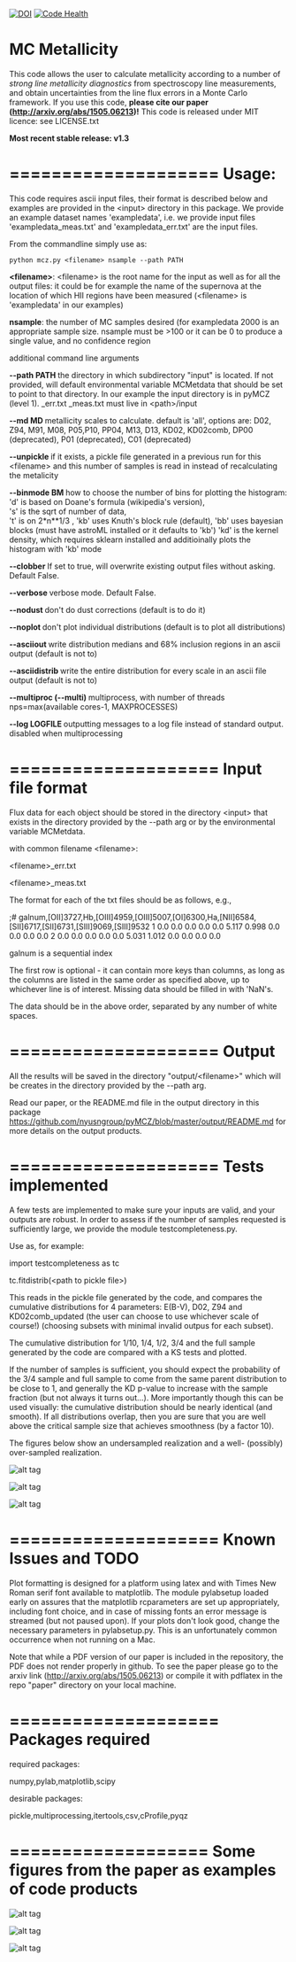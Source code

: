 [![DOI](https://zenodo.org/badge/doi/10.5281/zenodo.17880.svg)](http://dx.doi.org/10.5281/zenodo.17880) [![Code Health](https://landscape.io/github/fedhere/pyMCZ/master/landscape.svg?style=flat)](https://landscape.io/github/fedhere/pyMCZ/master)

MC Metallicity
====================

This code allows the user to calculate metallicity according to a number of <i> strong line metallicity diagnostics </i> from spectroscopy line measurements, and obtain uncertainties from the line flux errors in a Monte Carlo framework. If you use this code, <b> please cite our paper (http://arxiv.org/abs/1505.06213)!</b>
This code is released under MIT licence: see LICENSE.txt

<b>Most recent stable release: v1.3</b>

====================
Usage:
====================
This code requires ascii input files, their format is described below and examples are provided in the \<input\> directory in this package. We provide an example dataset names 'exampledata', i.e. we provide input files 'exampledata_meas.txt' and 'exampledata_err.txt' are the input files. 

From the commandline simply use as:
```
python mcz.py <filename> nsample --path PATH 
```
<b>\<filename\></b>: \<filename\> is the root name for the input as well as for all the output files: it could be for example the name of the supernova at the location of which HII regions have been measured (\<filename\> is 'exampledata' in our examples)

<b>nsample</b>: the number of MC samples desired (for exampledata 2000 is an appropriate sample size. 
                       nsample must be >100 or it can be 0 to produce a single value, and no confidence region 

additional command line arguments

 <b> --path PATH  </b>         the directory in which subdirectory "input" is located. If not provided, will default
                        environmental variable MCMetdata that should be set to point to that directory. 
                        In our example the input directory is in pyMCZ (level 1).
                        _err.txt _meas.txt must live in \<path\>/input
                        
 <b> --md MD      </b>         metallicity scales to calculate. default is 'all',
                        options are: D02, Z94, M91, M08, P05,P10, PP04, M13, D13, KD02,
                        KD02comb, DP00 (deprecated), P01 (deprecated), C01 (deprecated)
                        
<b>  --unpickle    </b>        if it exists, a pickle file generated in a previous run for this \<filename\> and this 
                        number of samples is read in instead of recalculating the metalicity

<b>  --binmode  BM  </b>         how to choose the number of bins for plotting the histogram:
                            'd' is based on Doane's formula (wikipedia's version),  
                            's' is the sqrt of number of data,        
                            't' is on 2*n**1/3 , 
                            'kb' uses Knuth's block rule (default), 
                            'bb' uses bayesian blocks (must have astroML installed or it defaults to 'kb')
                            'kd' is the kernel density, which requires sklearn installed and additioinally plots the                             histogram with 'kb' mode

<b>  --clobber   </b>          If set to true, will overwrite existing output files without asking. Default False.

<b>  --verbose   </b>          verbose mode. Default False.

<b>  --nodust    </b>          don't do dust corrections (default is to do it)

<b>  --noplot    </b>          don't plot individual distributions (default is to
                        plot all distributions)

<b>  --asciiout   </b>         write distribution medians and 68% inclusion regions in an ascii output (default is not
                        to)
                        
<b>  --asciidistrib  </b>       write the entire distribution for every scale in an ascii file output (default is not to)
                        
                        
<b>  --multiproc (--multi)  </b>         multiprocess, with number of threads nps=max(available cores-1, MAXPROCESSES)

<b>  --log LOGFILE  </b>       outputting messages to a log file instead of standard output. disabled when multiprocessing


====================
Input file format
====================
Flux data for each object should be stored in the directory \<input\> that exists in the directory provided by the --path arg or by the environmental variable MCMetdata. 

with common filename \<filename\>:

\<filename\>_err.txt

\<filename\>_meas.txt 

The format for each of the txt files should be as follows, e.g.,


;# galnum,[OII]3727,Hb,[OIII]4959,[OIII]5007,[OI]6300,Ha,[NII]6584,[SII]6717,[SII]6731,[SIII]9069,[SIII]9532
       1     0.0     0.0     0.0     0.0     0.0   5.117   0.998     0.0     0.0     0.0     0.0
       2     0.0     0.0     0.0     0.0     0.0   5.031   1.012     0.0     0.0     0.0     0.0
       
       
galnum is a sequential index


The first row is optional - it can contain more keys than columns, as long as the columns are listed in the same order as specified above, up to whichever line is of interest. Missing data should be filled in with 'NaN's.

The data should be in the above order, separated by any number of white spaces.


====================
Output
====================
All the results will be saved in the directory "output/\<filename\>" which will be creates in the directory provided by the --path arg.

Read our paper, or the README.md file in the output directory in this package https://github.com/nyusngroup/pyMCZ/blob/master/output/README.md for more details on the output products.


====================
Tests implemented
====================

A few tests are implemented to make sure your inputs are valid, and your outputs are robust. 
In order to assess if the number of samples requested is sufficiently large, we provide the module testcompleteness.py. 

Use as, for example: 

import testcompleteness as tc

tc.fitdistrib(\<path to pickle file\>)


This reads in the pickle file generated by the code, and compares the cumulative distributions for 4 parameters: E(B-V), D02, Z94 and KD02comb_updated (the user can choose to use whichever scale of course!) (choosing subsets with minimal invalid outpus for each subset).  

The cumulative distribution for 1/10, 1/4, 1/2, 3/4 and the full sample generated by the code are compared with a KS tests and plotted. 

If the number of samples is sufficient, you should expect the probability of the 3/4 sample and full sample to come from the same parent distribution to be close to 1, and generally the KD p-value to increase with the sample fraction (but not always it turns out...). More importantly though this can be used visually: the cumulative distribution should be nearly identical (and smooth). If all distributions overlap, then you are sure that you are well above the critical sample size that achieves smoothness (by a factor 10).

The figures below show an undersampled realization and a well- (possibly) over-sampled realization.




![alt tag](https://github.com/nyusngroup/pyMCZ/blob/master/figures/exampledata_n200_testcomplete.png)


![alt tag](https://github.com/nyusngroup/pyMCZ/blob/master/figures/exampledata_n2000_testcomplete.png)


![alt tag](https://github.com/nyusngroup/pyMCZ/blob/master/figures/exampledata_n20000_testcomplete.png)


 
====================
Known Issues and TODO
====================


Plot formatting is designed for a platform using latex and with Times New Roman serif font available to matplotlib. The module pylabsetup loaded early on assures that the matplotlib rcparameters are set up appropriately, including font choice, and in case of missing fonts an error message is streamed (but not paused upon). If your plots don't look good, change the necessary parameters in pylabsetup.py. This is an unfortunately common occurrence when not running on a Mac.


Note that while a PDF version of our paper is included in the repository, the PDF does not render properly in github. To see the paper please go to the arxiv link (http://arxiv.org/abs/1505.06213) or compile it with pdflatex in the repo "paper" directory on your local machine.

====================
Packages required
====================
required packages:

numpy,pylab,matplotlib,scipy

desirable packages:

pickle,multiprocessing,itertools,csv,cProfile,pyqz

===================
Some figures from the paper as examples of code products
===================


![alt tag](https://github.com/nyusngroup/pyMCZ/blob/master/figures/pyMCZ_KD02distrib.png)


![alt tag](https://github.com/nyusngroup/pyMCZ/blob/master/figures/pyMCZ_KD02distrib_KDE.png)


![alt tag](https://github.com/nyusngroup/pyMCZ/blob/master/figures/pyMCZ_boxplot.png)

